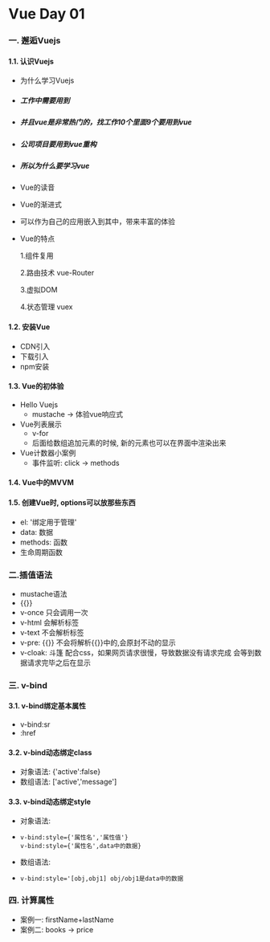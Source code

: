 # Vue Day 01

### 一. 邂逅Vuejs

#### 1.1. 认识Vuejs

* 为什么学习Vuejs

* ##### 工作中需要用到

* ##### 并且vue是非常热门的，找工作10个里面9个要用到vue

* ##### 公司项目要用到vue重构

* ##### 所以为什么要学习vue

* Vue的读音

* Vue的渐进式

* 可以作为自己的应用嵌入到其中，带来丰富的体验

* Vue的特点

  1.组件复用

  2.路由技术 vue-Router

  3.虚拟DOM

  4.状态管理 vuex



#### 1.2. 安装Vue

* CDN引入
* 下载引入
* npm安装



#### 1.3. Vue的初体验

* Hello Vuejs
  * mustache -> 体验vue响应式
* Vue列表展示
  * v-for
  * 后面给数组追加元素的时候, 新的元素也可以在界面中渲染出来
* Vue计数器小案例
  * 事件监听: click -> methods

#### 1.4. Vue中的MVVM



#### 1.5. 创建Vue时, options可以放那些东西

* el: '绑定用于管理'
* data: 数据
* methods: 函数
* 生命周期函数



### 二.插值语法

* mustache语法
* {{}}
* v-once  只会调用一次
* v-html 会解析标签
* v-text 不会解析标签
* v-pre: {{}} 不会将解析{{}}中的,会原封不动的显示
* v-cloak: 斗篷 配合css，如果网页请求很慢，导致数据没有请求完成 会等到数据请求完毕之后在显示



### 三. v-bind

#### 3.1. v-bind绑定基本属性

* v-bind:sr
* :href


#### 3.2. v-bind动态绑定class

* 对象语法: {'active':false}
* 数组语法: ['active','message']

#### 3.3. v-bind动态绑定style

* 对象语法:

* ```
  v-bind:style={'属性名','属性值'}
  v-bind:style={'属性名',data中的数据}
  ```

* 数组语法:

* ```
  v-bind:style='[obj,obj1] obj/obj1是data中的数据
  ```

  



### 四. 计算属性

* 案例一: firstName+lastName
* 案例二: books -> price





